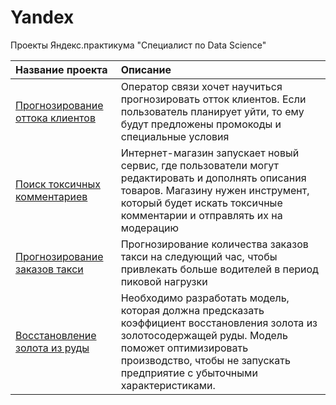 # Yandex
Проекты Яндекс.практикума "Специалист по Data Science"

| Название проекта | Описание |
| :--------------- | :-------- |
| [Прогнозирование оттока клиентов](https://github.com/Molodchinina/Customers_leave) | Оператор связи хочет научиться прогнозировать отток клиентов. Если пользователь планирует уйти, то ему будут предложены промокоды и специальные условия|
| [Поиск токсичных комментариев](https://github.com/Molodchinina/Toxic_comments) | Интернет-магазин запускает новый сервис, где пользователи могут редактировать и дополнять описания товаров. Магазину нужен инструмент, который будет искать токсичные комментарии и отправлять их на модерацию |
| [Прогнозирование заказов такси](https://github.com/Molodchinina/Forecast_of_taxi_orders) | Прогнозирование количества заказов такси на следующий час, чтобы привлекать больше водителей в период пиковой нагрузки |
| [Восстановление золота из руды](https://github.com/Molodchinina/Recovery_of_gold) | Необходимо разработать модель, которая должна предсказать коэффициент восстановления золота из золотосодержащей руды. Модель поможет оптимизировать производство, чтобы не запускать предприятие с убыточными характеристиками. |
